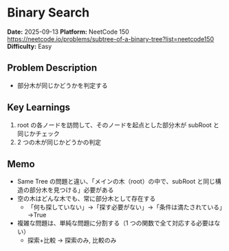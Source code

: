 # Binary Search

**Date:** 2025-09-13
**Platform:** NeetCode 150 https://neetcode.io/problems/subtree-of-a-binary-tree?list=neetcode150
**Difficulty:** Easy

## Problem Description

- 部分木が同じかどうかを判定する

## Key Learnings

1. root の各ノードを訪問して、そのノードを起点とした部分木が subRoot と同じかチェック
2. 2 つの木が同じかどうかの判定

## Memo

- Same Tree の問題と違い、「メインの木（root）の中で、subRoot と同じ構造の部分木を見つける」必要がある
- 空の木はどんな木でも、常に部分木として存在する
  - 「何も探していない」→「探す必要がない」→「条件は満たされている」→True
- 複雑な問題は、単純な問題に分割する（1 つの関数で全て対応する必要はない）
  - 探索+比較 -> 探索のみ, 比較のみ
